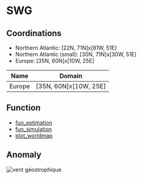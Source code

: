# SWG

## Coordinations
- Northern Atlantic: [22N, 71N]x[81W, 51E]
- Northern Atlantic (small): [30N, 71N]x[30W, 51E]
- Europe: [35N, 60N]x[10W, 25E]

| Name          | Domain        |
| ------------- |:-------------:|
| Europe        |[35N, 60N]x[10W, 25E]|



## Function
- [fun_estimation](https://github.com/cfcforever/SWG/blob/master/function/fun_estimation_t2m.R)
- [fun_simulation](https://github.com/cfcforever/SWG/blob/master/function/fun_simulation_t2m.R)
- [plot_worldmap](https://github.com/cfcforever/SWG/blob/master/function/plot_worldmap.R)

## Anomaly 
![vent géostrophique](https://fr.cdn.v5.futura-sciences.com/buildsv6/images/largeoriginal/a/f/1/af18361c78_50084207_vent-geostrophique.jpg)
